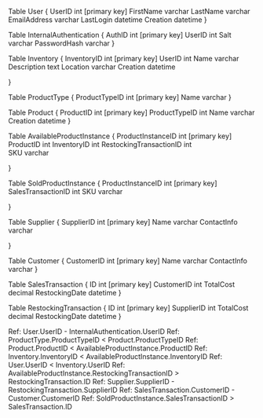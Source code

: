 Table User {
  UserID int [primary key]
  FirstName varchar
  LastName varchar
  EmailAddress varchar
  LastLogin datetime
  Creation datetime
}

Table InternalAuthentication {
  AuthID int [primary key]
  UserID int 
  Salt varchar
  PasswordHash varchar
}

Table Inventory {
 InventoryID int [primary key]
 UserID int
 Name varchar
 Description text 
 Location varchar
 Creation datetime

}

Table ProductType {
  ProductTypeID int [primary key]
  Name varchar 
}

Table Product {
  ProductID int [primary key]
  ProductTypeID int 
  Name varchar 
  Creation datetime
}

Table AvailableProductInstance {
   ProductInstanceID int [primary key]
   ProductID int 
   InventoryID int
   RestockingTransactionID int  
   SKU varchar
      
}

Table SoldProductInstance {
  ProductInstanceID int [primary key]
  SalesTransactionID int
  SKU varchar

}

Table Supplier {
  SupplierID int [primary key]
  Name varchar
  ContactInfo varchar

}

Table Customer {
  CustomerID int [primary key]
  Name varchar
  ContactInfo varchar
}

Table SalesTransaction {
  ID int [primary key]
  CustomerID int
  TotalCost decimal
  RestockingDate datetime 
}

Table RestockingTransaction {
  ID int [primary key]
  SupplierID int 
  TotalCost decimal
  RestockingDate datetime
}

Ref: User.UserID - InternalAuthentication.UserID
Ref: ProductType.ProductTypeID < Product.ProductTypeID
Ref: Product.ProductID < AvailableProductInstance.ProductID
Ref: Inventory.InventoryID < AvailableProductInstance.InventoryID
Ref: User.UserID < Inventory.UserID
Ref: AvailableProductInstance.RestockingTransactionID > RestockingTransaction.ID
Ref: Supplier.SupplierID - RestockingTransaction.SupplierID
Ref: SalesTransaction.CustomerID - Customer.CustomerID
Ref: SoldProductInstance.SalesTransactionID > SalesTransaction.ID





